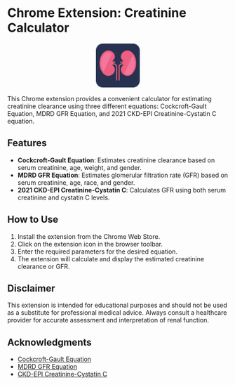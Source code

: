# Chrome Extension: Creatinine Calculator

<p align="center">
<img src="img/icons/extension/128x128.png" alt="Logo" width="100" height="100" style="display:center">
</p>

This Chrome extension provides a convenient calculator for estimating creatinine clearance using three different equations: Cockcroft-Gault Equation, MDRD GFR Equation, and 2021 CKD-EPI Creatinine-Cystatin C equation. 

## Features
- **Cockcroft-Gault Equation**: Estimates creatinine clearance based on serum creatinine, age, weight, and gender.
- **MDRD GFR Equation**: Estimates glomerular filtration rate (GFR) based on serum creatinine, age, race, and gender.
- **2021 CKD-EPI Creatinine-Cystatin C**: Calculates GFR using both serum creatinine and cystatin C levels.

## How to Use
1. Install the extension from the Chrome Web Store.
2. Click on the extension icon in the browser toolbar.
3. Enter the required parameters for the desired equation.
4. The extension will calculate and display the estimated creatinine clearance or GFR.

## Disclaimer
This extension is intended for educational purposes and should not be used as a substitute for professional medical advice. Always consult a healthcare provider for accurate assessment and interpretation of renal function.

## Acknowledgments
- [Cockcroft-Gault Equation](https://en.wikipedia.org/wiki/Glomerular_filtration_rate#Cockcroft-Gault_formula)
- [MDRD GFR Equation](https://en.wikipedia.org/wiki/Glomerular_filtration_rate#Modification_of_Diet_in_Renal_Disease_(MDRD)_formula)
- [CKD-EPI Creatinine-Cystatin C](https://en.wikipedia.org/wiki/Glomerular_filtration_rate#CKD-EPI_formula)